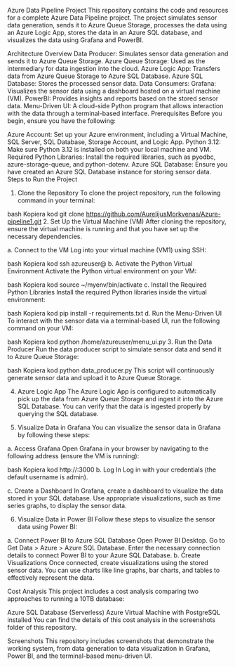 Azure Data Pipeline Project
This repository contains the code and resources for a complete Azure Data Pipeline project. The project simulates sensor data generation, sends it to Azure Queue Storage, processes the data using an Azure Logic App, stores the data in an Azure SQL database, and visualizes the data using Grafana and PowerBI.

Architecture Overview
Data Producer: Simulates sensor data generation and sends it to Azure Queue Storage.
Azure Queue Storage: Used as the intermediary for data ingestion into the cloud.
Azure Logic App: Transfers data from Azure Queue Storage to Azure SQL Database.
Azure SQL Database: Stores the processed sensor data.
Data Consumers:
Grafana: Visualizes the sensor data using a dashboard hosted on a virtual machine (VM).
PowerBI: Provides insights and reports based on the stored sensor data.
Menu-Driven UI: A cloud-side Python program that allows interaction with the data through a terminal-based interface.
Prerequisites
Before you begin, ensure you have the following:

Azure Account: Set up your Azure environment, including a Virtual Machine, SQL Server, SQL Database, Storage Account, and Logic App.
Python 3.12: Make sure Python 3.12 is installed on both your local machine and VM.
Required Python Libraries: Install the required libraries, such as pyodbc, azure-storage-queue, and python-dotenv.
Azure SQL Database: Ensure you have created an Azure SQL Database instance for storing sensor data.
Steps to Run the Project
1. Clone the Repository
To clone the project repository, run the following command in your terminal:

bash
Kopiera kod
git clone https://github.com/AurelijusMorkvenas/Azure-pipeline1.git
2. Set Up the Virtual Machine (VM)
After cloning the repository, ensure the virtual machine is running and that you have set up the necessary dependencies.

a. Connect to the VM
Log into your virtual machine (VM1) using SSH:

bash
Kopiera kod
ssh azureuser@<your-vm-ip>
b. Activate the Python Virtual Environment
Activate the Python virtual environment on your VM:

bash
Kopiera kod
source ~/myenv/bin/activate
c. Install the Required Python Libraries
Install the required Python libraries inside the virtual environment:

bash
Kopiera kod
pip install -r requirements.txt
d. Run the Menu-Driven UI
To interact with the sensor data via a terminal-based UI, run the following command on your VM:

bash
Kopiera kod
python /home/azureuser/menu_ui.py
3. Run the Data Producer
Run the data producer script to simulate sensor data and send it to Azure Queue Storage:

bash
Kopiera kod
python data_producer.py
This script will continuously generate sensor data and upload it to Azure Queue Storage.

4. Azure Logic App
The Azure Logic App is configured to automatically pick up the data from Azure Queue Storage and ingest it into the Azure SQL Database. You can verify that the data is ingested properly by querying the SQL database.

5. Visualize Data in Grafana
You can visualize the sensor data in Grafana by following these steps:

a. Access Grafana
Open Grafana in your browser by navigating to the following address (ensure the VM is running):

bash
Kopiera kod
http://<your-vm-ip>:3000
b. Log In
Log in with your credentials (the default username is admin).

c. Create a Dashboard
In Grafana, create a dashboard to visualize the data stored in your SQL database. Use appropriate visualizations, such as time series graphs, to display the sensor data.

6. Visualize Data in Power BI
Follow these steps to visualize the sensor data using Power BI:

a. Connect Power BI to Azure SQL Database
Open Power BI Desktop.
Go to Get Data > Azure > Azure SQL Database.
Enter the necessary connection details to connect Power BI to your Azure SQL Database.
b. Create Visualizations
Once connected, create visualizations using the stored sensor data. You can use charts like line graphs, bar charts, and tables to effectively represent the data.

Cost Analysis
This project includes a cost analysis comparing two approaches to running a 10TB database:

Azure SQL Database (Serverless)
Azure Virtual Machine with PostgreSQL installed
You can find the details of this cost analysis in the screenshots folder of this repository.

Screenshots
This repository includes screenshots that demonstrate the working system, from data generation to data visualization in Grafana, Power BI, and the terminal-based menu-driven UI.
